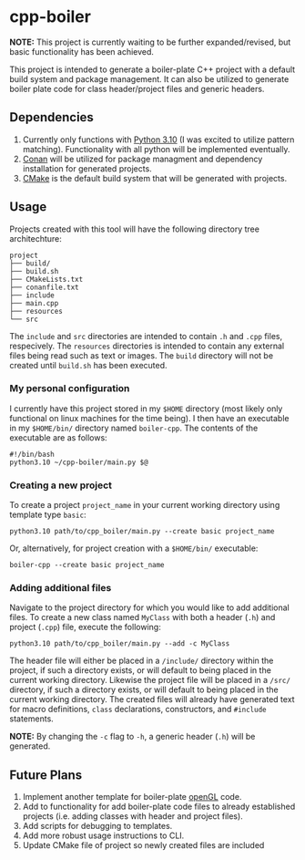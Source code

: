 # cpp-boiler
**NOTE:** This project is currently waiting to be further expanded/revised, but basic functionality has been achieved.  
  
This project is intended to generate a boiler-plate C++ project with a default build system and package management. It can also be utilized to generate
boiler plate code for class header/project files and generic headers.

## Dependencies
1. Currently only functions with [Python 3.10](https://www.python.org/downloads/release/python-3100/) (I was excited to utilize pattern matching). Functionality with all python will be implemented eventually.
2. [Conan](https://conan.io/) will be utilized for package managment and dependency installation for generated projects.
3. [CMake](https://cmake.org/) is the default build system that will be generated with projects.

## Usage
Projects created with this tool will have the following directory tree architechture:
```
project
├── build/
├── build.sh
├── CMakeLists.txt
├── conanfile.txt
├── include
├── main.cpp
├── resources
└── src
```
The `include` and `src` directories are intended to contain `.h` and `.cpp` files, respecively. The `resources` directories is intended to contain any external files being read such as text or images. The `build` directory will not be created until `build.sh` has been executed.

### My personal configuration
I currently have this project stored in my `$HOME` directory (most likely only functional on linux machines for the time being).
I then have an executable in my `$HOME/bin/` directory named `boiler-cpp`. The contents of the executable are as follows:
```
#!/bin/bash 
python3.10 ~/cpp-boiler/main.py $@
```
### Creating a new project
To create a project `project_name` in your current working directory using template type `basic`:
```
python3.10 path/to/cpp_boiler/main.py --create basic project_name
```
Or, alternatively, for project creation with a `$HOME/bin/` executable:
```
boiler-cpp --create basic project_name
```
### Adding additional files
Navigate to the project directory for which you would like to add additional files. To create a new class named `MyClass` with both a header (`.h`) and project (`.cpp`) file, execute the following:
```
python3.10 path/to/cpp_boiler/main.py --add -c MyClass
```
The header file will either be placed in a `/include/` directory within the project, if such a directory exists, or will default to being placed in the current working directory. Likewise the project file will be placed in a `/src/` directory, if such a directory exists, or will default to being placed in the current working directory. The created files will already have generated text for macro definitions, `class` declarations, constructors, and `#include` statements.  
  
**NOTE:** By changing the `-c` flag to `-h`, a generic header (`.h`) will be generated.
## Future Plans
1. Implement another template for boiler-plate [openGL](https://www.opengl.org//) code.
2. Add to functionality for add boiler-plate code files to already established projects (i.e. adding classes with header and project files).
3. Add scripts for debugging to templates.
4. Add more robust usage instructions to CLI.
5. Update CMake file of project so newly created files are included
 

